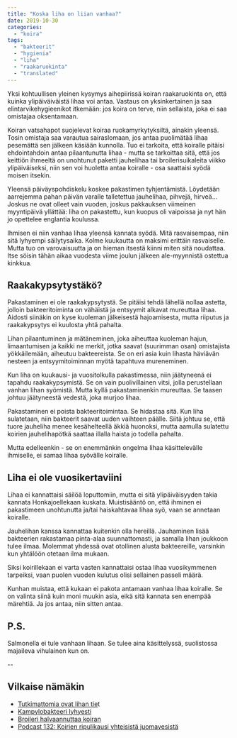 ```yaml
---
title: "Koska liha on liian vanhaa?"
date: 2019-10-30
categories: 
  - "koira"
tags: 
  - "bakteerit"
  - "hygienia"
  - "liha"
  - "raakaruokinta"
  - "translated"
---
```


Yksi kohtuullisen yleinen kysymys aihepiirissä koiran raakaruokinta on, että kuinka ylipäiväiväistä lihaa voi antaa. Vastaus on yksinkertainen ja saa elintarvikehygieenikot itkemään: jos koira on terve, niin sellaista, joka ei saa omistajaa oksentamaan.

<!--more-->

Koiran vatsahapot suojelevat koiraa ruokamyrkytyksiltä, ainakin yleensä. Tosin omistaja saa varautua sairaslomaan, jos antaa puolimätää lihaa pesemättä sen jälkeen käsiään kunnolla. Tuo ei tarkoita, että koiralle pitäisi ehdointahdoin antaa pilaantunutta lihaa - mutta se tarkoittaa sitä, että jos keittiön ihmeeltä on unohtunut paketti jauhelihaa tai broilerisuikaleita viikko ylipäiväiseksi, niin sen voi huoletta antaa koiralle - osa saattaisi syödä moisen itsekin.

Yleensä päiväyspohdiskelu koskee pakastimen tyhjentämistä. Löydetään aarrejemma pahan päivän varalle talletettua jauhelihaa, pihvejä, hirveä... Joskus ne ovat olleet vain vuoden, joskus pakkauksen viimeinen myyntipäivä yllättää: liha on pakastettu, kun kuopus oli vaipoissa ja nyt hän jo opettelee englantia koulussa.

Ihmisen ei niin vanhaa lihaa yleensä kannata syödä. Mitä rasvaisempaa, niin sitä lyhyempi säilytysaika. Kolme kuukautta on maksimi erittäin rasvaiselle. Mutta tuo on varovaisuutta ja on hieman itsestä kiinni miten sitä noudattaa. Itse söisin tähän aikaa vuodesta viime joulun jälkeen ale-myynnistä ostettua kinkkua.

## Raakakypsytystäkö?

Pakastaminen ei ole raakakypsytystä. Se pitäisi tehdä lähellä nollaa astetta, jolloin bakteeritoiminta on vähäistä ja entsyymit alkavat mureuttaa lihaa. Aidosti siinäkin on kyse kuoleman jälkeisestä hajoamisesta, mutta riiputus ja raakakypsytys ei kuulosta yhtä pahalta.

Lihan pilaantuminen ja mätäneminen, joka aiheuttaa kuoleman hajun, limaantumisen ja kaikki ne merkit, jotka saavat (suurimman osan) omistajista yökkäilemään, aiheutuu bakteereista. Se on eri asia kuin lihasta häviävän nesteen ja entsyymitoiminnan myötä tapahtuva mureneminen.

Kun liha on kuukausi- ja vuositolkulla pakastimessa, niin jäätyneenä ei tapahdu raakakypsymistä. Se on vain puolivillainen vitsi, jolla perustellaan vanhan lihan syömistä. Mutta kyllä pakastaminenkin mureuttaa. Se taasen johtuu jäätyneestä vedestä, joka murjoo lihaa.

Pakastaminen ei poista bakteeritoimintaa. Se hidastaa sitä. Kun liha sulatetaan, niin bakteerit saavat uuden vaihteen päälle. Siitä johtuu se, että tuore jauheliha menee kesähelteellä äkkiä huonoksi, mutta aamulla sulatettu koirien jauhelihapötkä saattaa illalla haista jo todella pahalta.

Mutta edelleenkin - se on enemmänkin ongelma lihaa käsittelevälle ihmiselle, ei samaa lihaa syövälle koiralle.

## Liha ei ole vuosikertaviini

Lihaa ei kannattaisi säilöä loputtomiin, mutta ei sitä ylipäiväisyyden takia kannata Honkajoellekaan kuskata. Muistisääntö on, että ihminen ei pakastimeen unohtunutta ja/tai haiskahtavaa lihaa syö, vaan se annetaan koiralle.

Jauhelihan kanssa kannattaa kuitenkin olla hereillä. Jauhaminen lisää bakteerien rakastamaa pinta-alaa suunnattomasti, ja samalla lihan joukkoon tulee ilmaa. Molemmat yhdessä ovat otollinen alusta bakteereille, varsinkin kun yhtälöön otetaan ilma mukaan.

Siksi koirillekaan ei varta vasten kannattaisi ostaa lihaa vuosikymmenen tarpeiksi, vaan puolen vuoden kulutus olisi sellainen passeli määrä.

Kunhan muistaa, että kukaan ei pakota antamaan vanhaa lihaa koiralle. Se on valinta siinä kuin moni muukin asia, eikä sitä kannata sen enempää märehtiä. Ja jos antaa, niin sitten antaa.

## P.S.

Salmonella ei tule vanhaan lihaan. Se tulee aina käsittelyssä, suolistossa majaileva vihulainen kun on.

\--

## Vilkaise nämäkin

- [Tutkimattomia ovat lihan tie](https://www.katiska.eu/tieto/lihaisaa-pohdintaa/tutkimattomia-ovat-lihan-tiet/)t
- [Kampylobakteeri lyhyesti](https://www.katiska.eu/tieto/koira-ruoka-turvallisuus/kampylobakteeri-lyhyesti/)
- [Broileri halvaannuttaa koiran](https://www.katiska.eu/tieto/koira-ruoka-turvallisuus/broileri-halvaannuttaa-koiran/)
- [Podcast 132: Koirien ripulikausi yhteisistä juomavesistä](https://www.katiska.eu/tieto/podcastit-vlog/132-koirien-ripulikausi-yhteisista-juomavesista/)
